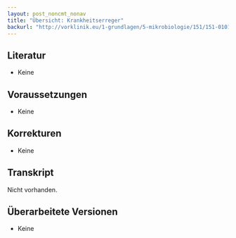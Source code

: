 ```yaml
---
layout: post_noncmt_nonav
title: "Übersicht: Krankheitserreger"
backurl: "http://vorklinik.eu/1-grundlagen/5-mikrobiologie/151/151-0101a-uebersicht-krankheitserreger"
---
```

## Literatur

- Keine

## Voraussetzungen

- Keine

## Korrekturen

- Keine

## Transkript

Nicht vorhanden.

## Überarbeitete Versionen

- Keine

